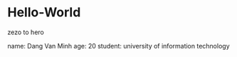# Hello-World
zezo to hero

name: Dang Van Minh
age: 20
student: university of information technology
